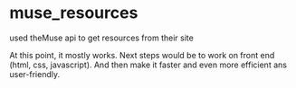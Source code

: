 # muse_resources
used theMuse api to get resources from their site

At this point, it mostly works. 
Next steps would be to work on front end (html, css, javascript).
And then make it faster and even more efficient ans user-friendly.


